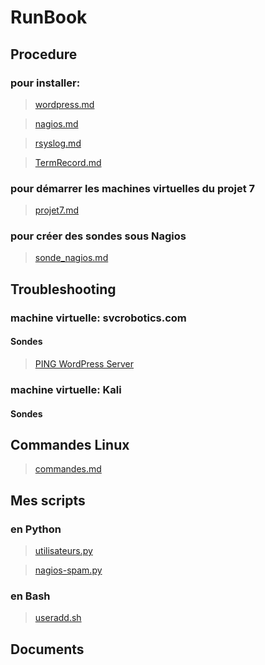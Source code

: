 # RunBook

## Procedure

### pour installer:

> <a href="https://github.com/svcrobotics/runbook/blob/master/procedures/installations/wordpress.md" title="wordpress.md">wordpress.md</a>

> <a href="https://github.com/svcrobotics/runbook/blob/master/procedures/installations/nagios.md" title="nagios.md">nagios.md</a>

> <a href="https://github.com/svcrobotics/runbook/blob/master/procedures/installations/rsyslog.md" title="rsyslog.md">rsyslog.md</a>

> <a href="https://github.com/svcrobotics/runbook/blob/master/procedures/installations/TermRecord.md" title="TermRecord.md">TermRecord.md</a>

### pour démarrer les machines virtuelles du projet 7

> <a href="https://github.com/svcrobotics/runbook/blob/master/procedures/demarrage_machines_virtuelles/projet7.md" title="projet7.md">projet7.md</a>

### pour créer des sondes sous Nagios

> <a href="https://github.com/svcrobotics/runbook/blob/master/procedures/creation/sonde_nagios.md" title="sonde_nagios.md">sonde_nagios.md</a>





## Troubleshooting

### machine virtuelle: svcrobotics.com

#### Sondes

> <a href="https://github.com/svcrobotics/runbook/blob/master/troubleshooting/wordpress_is_down.md" title="PING WordPress Server">PING WordPress Server</a>

### machine virtuelle: Kali

#### Sondes

## Commandes Linux

> <a href="https://github.com/svcrobotics/runbook/blob/master/commandes_linux/commandes.md" title="commandes.md">commandes.md</a>

## Mes scripts

### en Python

> <a href="https://github.com/svcrobotics/runbook/blob/master/scripts/Python3/gestion-utilisateurs.md" title="utilisateurs.py">utilisateurs.py</a>

> <a href="https://github.com/svcrobotics/runbook/blob/master/scripts/Python3/nagios-spam.md" title="nagios-spam.py">nagios-spam.py</a>

### en Bash

> <a href="https://github.com/svcrobotics/runbook/blob/master/scripts/Bash/useradd.md" title="useradd.sh">useradd.sh</a>

## Documents



